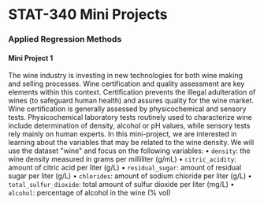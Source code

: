 # STAT-340 Mini Projects
### Applied Regression Methods

#### Mini Project 1
The wine industry is investing in new technologies for both wine making and selling processes. Wine certification and quality assessment are key elements within this context. Certification prevents the illegal adulteration of wines (to safeguard human health) and assures quality for the wine market. Wine certification is generally assessed by physicochemical and sensory tests. Physicochemical laboratory tests routinely used to characterize wine include determination of density, alcohol or pH values, while sensory tests rely mainly on
human experts.
In this mini-project, we are interested in learning about the variables that may be related to the wine density.
We will use the dataset "wine" and focus on the following variables:
• `density`: the wine density measured in grams per milliliter (g/mL)
• `citric_acidity`: amount of citric acid per liter (g/L)
• `residual_sugar`: amount of residual sugar per liter (g/L)
• `chlorides`: amount of sodium chloride per liter (g/L)
• `total_sulfur_dioxide`: total amount of sulfur dioxide per liter (mg/L)
• `alcohol`: percentage of alcohol in the wine (% vol)
